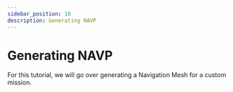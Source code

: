```yaml
---
sidebar_position: 10
description: Generating NAVP
---
```


# Generating NAVP

For this tutorial, we will go over generating a Navigation Mesh for a custom mission.